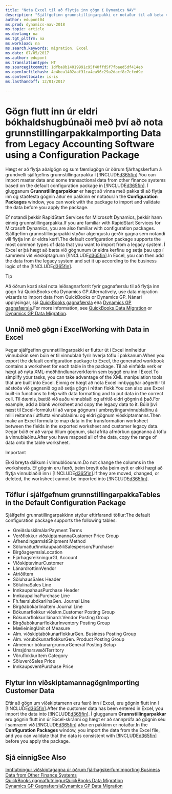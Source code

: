 ```yaml
---
title: "Nota Excel til að flytja inn gögn í Dynamics NAV"
description: "Sjálfgefinn grunnstillingarpakki er notaður til að bæta við viðskiptamenn í Excel og flytja inn gögnin aftur í Dynamics NAV."
author: edupont04
ms.prod: dynamics-nav-2018
ms.topic: article
ms.devlang: na
ms.tgt_pltfrm: na
ms.workload: na
ms.search.keywords: migration, Excel
ms.date: 07/05/2017
ms.author: edupont
ms.translationtype: HT
ms.sourcegitcommit: 1dfba8b14019991c95f40ffd5f7fbaed5df414eb
ms.openlocfilehash: 4e4bea1402aaf31ca4ea96c29a2dacf8c7cfed9e
ms.contentlocale: is-is
ms.lasthandoff: 12/01/2017

---
```

# <a name="importing-data-from-legacy-accounting-software-using-a-configuration-package"></a><span data-ttu-id="c74b4-103">Gögn flutt inn úr eldri bókhaldshugbúnaði með því að nota grunnstillingarpakka</span><span class="sxs-lookup"><span data-stu-id="c74b4-103">Importing Data from Legacy Accounting Software using a Configuration Package</span></span>
<span data-ttu-id="c74b4-104">Hægt er að flytja aðalgögn og sum færslugögn úr öðrum fjárhagskerfum á grundvelli sjálfgefins grunnstillingarpakka í [!INCLUDE[d365fin](includes/d365fin_md.md)].</span><span class="sxs-lookup"><span data-stu-id="c74b4-104">You can import master data and some transactional data from other finance systems based on the default configuration package in [!INCLUDE[d365fin](includes/d365fin_md.md)].</span></span> <span data-ttu-id="c74b4-105">Í glugganum **Grunnstillingarpakkar** er hægt að vinna með pakka til að flytja inn og staðfesta gögnin áður en pakkinn er notaður.</span><span class="sxs-lookup"><span data-stu-id="c74b4-105">In the **Configuration Packages** window, you can work with the package to import and validate the data before you apply the package.</span></span>  

<span data-ttu-id="c74b4-106">Ef notandi þekkir RapidStart Services for Microsoft Dynamics, þekkir hann einnig grunnstillingarpakka.</span><span class="sxs-lookup"><span data-stu-id="c74b4-106">If you are familiar with RapidStart Services for Microsoft Dynamics, you are also familiar with configuration packages.</span></span> <span data-ttu-id="c74b4-107">Sjálfgefinn grunnstillingarpakki styður algengustu gerðir gagna sem notandi vill flytja inn úr eldra kerfi.</span><span class="sxs-lookup"><span data-stu-id="c74b4-107">The default configuration package supports the most common types of data that you want to import from a legacy system.</span></span> <span data-ttu-id="c74b4-108">Í Excel er þá hægt að bæta við gögnunum úr eldra kerfinu og setja þau upp í samræmi við viðskiptagrunn [!INCLUDE[d365fin](includes/d365fin_md.md)].</span><span class="sxs-lookup"><span data-stu-id="c74b4-108">In Excel, you can then add the data from the legacy system and set it up according to the business logic of the [!INCLUDE[d365fin](includes/d365fin_md.md)].</span></span>  

> [!TIP]  
>   <span data-ttu-id="c74b4-109">Að öðrum kosti skal nota leiðsagnarforrit fyrir gagnafærslu til að flytja inn gögn frá QuickBooks eða Dynamics GP.</span><span class="sxs-lookup"><span data-stu-id="c74b4-109">Alternatively, use data migration wizards to import data from QuickBooks or Dynamics GP.</span></span> <span data-ttu-id="c74b4-110">Nánari upplýsingar, sjá [QuickBooks gagnafærsla](ui-extensions-quickbooks-data-migration.md) eða [Dynamics GP gagnafærsla](ui-extensions-dynamicsgp-data-migration.md).</span><span class="sxs-lookup"><span data-stu-id="c74b4-110">For more information, see [QuickBooks Data Migration](ui-extensions-quickbooks-data-migration.md) or [Dynamics GP Data Migration](ui-extensions-dynamicsgp-data-migration.md).</span></span>  

## <a name="working-with-data-in-excel"></a><span data-ttu-id="c74b4-111">Unnið með gögn í Excel</span><span class="sxs-lookup"><span data-stu-id="c74b4-111">Working with Data in Excel</span></span>
<span data-ttu-id="c74b4-112">Þegar sjálfgefinn grunnstillingarpakki er fluttur út í Excel inniheldur vinnubókin sem búin er til vinnublað fyrir hverja töflu í pakkanum.</span><span class="sxs-lookup"><span data-stu-id="c74b4-112">When you export the default configuration package to Excel, the generated workbook contains a worksheet for each table in the package.</span></span> <span data-ttu-id="c74b4-113">Til að einfalda verk er hægt að nýta XML-meðhöndlunarverkfærin sem byggð eru inn í Excel.</span><span class="sxs-lookup"><span data-stu-id="c74b4-113">To simplify your tasks, you can take advantage of the XML manipulation tools that are built into Excel.</span></span> <span data-ttu-id="c74b4-114">Einnig er hægt að nota Excel innbyggðar aðgerðir til aðstoða við gagnsnið og að setja gögn í réttan flokk.</span><span class="sxs-lookup"><span data-stu-id="c74b4-114">You can also use Excel built-in functions to help with data formatting and to put data in the correct cell.</span></span> <span data-ttu-id="c74b4-115">Til dæmis, bætið við auðu vinnublaði og afritið eldri gögnin á það.</span><span class="sxs-lookup"><span data-stu-id="c74b4-115">For example, add a blank worksheet and copy the legacy data to it.</span></span> <span data-ttu-id="c74b4-116">Búið því næst til Excel-formúlu til að varpa gögnum í umbreytingarvinnublaðinu á milli reitanna í útflutta vinnublaðinu og eldri gögnum viðskiptamanns.</span><span class="sxs-lookup"><span data-stu-id="c74b4-116">Then make an Excel formula to map data in the transformation worksheet between the fields in the exported worksheet and customer legacy data.</span></span> <span data-ttu-id="c74b4-117">Þegar búið er að varpa öllum gögnum, skal afrita afmörkun gagnanna á töflu á vinnublaðinu.</span><span class="sxs-lookup"><span data-stu-id="c74b4-117">After you have mapped all of the data, copy the range of data onto the table worksheet.</span></span>  

> [!IMPORTANT]  
>  <span data-ttu-id="c74b4-118">Ekki breyta dálkum í vinnublöðunum.</span><span class="sxs-lookup"><span data-stu-id="c74b4-118">Do not change the columns in the worksheets.</span></span> <span data-ttu-id="c74b4-119">Ef gögnin eru færð, þeim breytt eða þeim eytt er ekki hægt að flytja vinnublaðið inn í [!INCLUDE[d365fin](includes/d365fin_md.md)].</span><span class="sxs-lookup"><span data-stu-id="c74b4-119">If they are moved, changed, or deleted, the worksheet cannot be imported into [!INCLUDE[d365fin](includes/d365fin_md.md)].</span></span>

## <a name="tables-in-the-default-configuration-package"></a><span data-ttu-id="c74b4-120">Töflur í sjálfgefnum grunnstillingarpakka</span><span class="sxs-lookup"><span data-stu-id="c74b4-120">Tables in the Default Configuration Package</span></span>
<span data-ttu-id="c74b4-121">Sjálfgefni grunnstillingarpakkinn styður eftirfarandi töflur:</span><span class="sxs-lookup"><span data-stu-id="c74b4-121">The default configuration package supports the following tables:</span></span>

-   <span data-ttu-id="c74b4-122">Greiðsluskilmálar</span><span class="sxs-lookup"><span data-stu-id="c74b4-122">Payment Terms</span></span>
-   <span data-ttu-id="c74b4-123">Verðflokkur viðskiptamanna</span><span class="sxs-lookup"><span data-stu-id="c74b4-123">Customer Price Group</span></span>
-   <span data-ttu-id="c74b4-124">Afhendingarmáti</span><span class="sxs-lookup"><span data-stu-id="c74b4-124">Shipment Method</span></span>
-   <span data-ttu-id="c74b4-125">Sölumaður/innkaupaaðili</span><span class="sxs-lookup"><span data-stu-id="c74b4-125">Salesperson/Purchaser</span></span>
-   <span data-ttu-id="c74b4-126">Birgðageymsla</span><span class="sxs-lookup"><span data-stu-id="c74b4-126">Location</span></span>
-   <span data-ttu-id="c74b4-127">Fjárhagsreikningur</span><span class="sxs-lookup"><span data-stu-id="c74b4-127">GL Account</span></span>
-   <span data-ttu-id="c74b4-128">Viðskiptavinur</span><span class="sxs-lookup"><span data-stu-id="c74b4-128">Customer</span></span>
-   <span data-ttu-id="c74b4-129">Lánardrottinn</span><span class="sxs-lookup"><span data-stu-id="c74b4-129">Vendor</span></span>
-   <span data-ttu-id="c74b4-130">Atriði</span><span class="sxs-lookup"><span data-stu-id="c74b4-130">Item</span></span>
-   <span data-ttu-id="c74b4-131">Söluhaus</span><span class="sxs-lookup"><span data-stu-id="c74b4-131">Sales Header</span></span>
-   <span data-ttu-id="c74b4-132">Sölulína</span><span class="sxs-lookup"><span data-stu-id="c74b4-132">Sales Line</span></span>
-   <span data-ttu-id="c74b4-133">Innkaupahaus</span><span class="sxs-lookup"><span data-stu-id="c74b4-133">Purchase Header</span></span>
-   <span data-ttu-id="c74b4-134">Innkaupalína</span><span class="sxs-lookup"><span data-stu-id="c74b4-134">Purchase Line</span></span>
-   <span data-ttu-id="c74b4-135">Fh.færslubókarlína</span><span class="sxs-lookup"><span data-stu-id="c74b4-135">Gen. Journal Line</span></span>
-   <span data-ttu-id="c74b4-136">Birgðabókarlína</span><span class="sxs-lookup"><span data-stu-id="c74b4-136">Item Journal Line</span></span>
-   <span data-ttu-id="c74b4-137">Bókunarflokkur viðskm.</span><span class="sxs-lookup"><span data-stu-id="c74b4-137">Customer Posting Group</span></span>
-   <span data-ttu-id="c74b4-138">Bókunarflokkur lánardr.</span><span class="sxs-lookup"><span data-stu-id="c74b4-138">Vendor Posting Group</span></span>
-   <span data-ttu-id="c74b4-139">Birgðabókunarflokkur</span><span class="sxs-lookup"><span data-stu-id="c74b4-139">Inventory Posting Group</span></span>
-   <span data-ttu-id="c74b4-140">Mælieining</span><span class="sxs-lookup"><span data-stu-id="c74b4-140">Unit of Measure</span></span>
-   <span data-ttu-id="c74b4-141">Alm. viðskiptabókunarflokkur</span><span class="sxs-lookup"><span data-stu-id="c74b4-141">Gen. Business Posting Group</span></span>
-   <span data-ttu-id="c74b4-142">Alm. vörubókunarflokkur</span><span class="sxs-lookup"><span data-stu-id="c74b4-142">Gen. Product Posting Group</span></span>
-   <span data-ttu-id="c74b4-143">Almennur bókunargrunnur</span><span class="sxs-lookup"><span data-stu-id="c74b4-143">General Posting Setup</span></span>
-   <span data-ttu-id="c74b4-144">Umsjónarsvæði</span><span class="sxs-lookup"><span data-stu-id="c74b4-144">Territory</span></span>
-   <span data-ttu-id="c74b4-145">Vöruflokkur</span><span class="sxs-lookup"><span data-stu-id="c74b4-145">Item Category</span></span>
-   <span data-ttu-id="c74b4-146">Söluverð</span><span class="sxs-lookup"><span data-stu-id="c74b4-146">Sales Price</span></span>
-   <span data-ttu-id="c74b4-147">Innkaupsverð</span><span class="sxs-lookup"><span data-stu-id="c74b4-147">Purchase Price</span></span>

## <a name="importing-customer-data"></a><span data-ttu-id="c74b4-148">Flytur inn viðskiptamannagögn</span><span class="sxs-lookup"><span data-stu-id="c74b4-148">Importing Customer Data</span></span>
<span data-ttu-id="c74b4-149">Eftir að gögn um viðskiptamenn eru færð inn í Excel, eru gögnin flutt inn í [!INCLUDE[d365fin](includes/d365fin_md.md)].</span><span class="sxs-lookup"><span data-stu-id="c74b4-149">After the customer data has been entered in Excel, you import the data into [!INCLUDE[d365fin](includes/d365fin_md.md)].</span></span> <span data-ttu-id="c74b4-150">Í glugganum **Grunnstillingarpakkar** eru gögnin flutt inn úr Excel-skránni og hægt er að sannprófa að gögnin séu í samræmi við [!INCLUDE[d365fin](includes/d365fin_md.md)] áður en pakkinn er notaður.</span><span class="sxs-lookup"><span data-stu-id="c74b4-150">In the **Configuration Packages** window, you import the data from the Excel file, and you can validate that the data is consistent with [!INCLUDE[d365fin](includes/d365fin_md.md)] before you apply the package.</span></span>

## <a name="see-also"></a><span data-ttu-id="c74b4-151">Sjá einnig</span><span class="sxs-lookup"><span data-stu-id="c74b4-151">See Also</span></span>
[<span data-ttu-id="c74b4-152">Innflutningur viðskiptagagna úr öðrum fjárhagskerfum</span><span class="sxs-lookup"><span data-stu-id="c74b4-152">Importing Business Data from Other Finance Systems</span></span>](upload-data.md)  
[<span data-ttu-id="c74b4-153">QuickBooks gagnaflutningur</span><span class="sxs-lookup"><span data-stu-id="c74b4-153">QuickBooks Data Migration</span></span>](ui-extensions-quickbooks-data-migration.md)  
[<span data-ttu-id="c74b4-154">Dynamics GP Gagnafærsla</span><span class="sxs-lookup"><span data-stu-id="c74b4-154">Dynamics GP Data Migration</span></span>](ui-extensions-dynamicsgp-data-migration.md)

